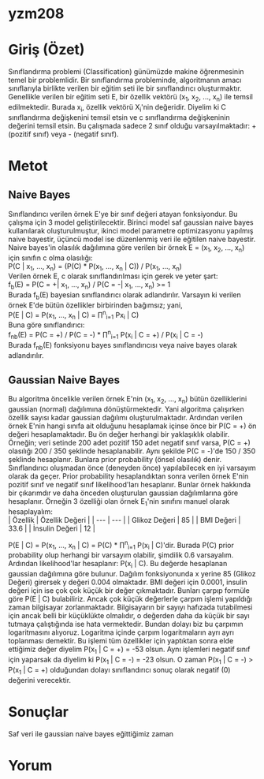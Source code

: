 # yzm208

# Giriş (Özet)
Sınıflandırma problemi (Classification) günümüzde makine öğrenmesinin temel bir problemlidir. Bir sınıflandırma probleminde, algoritmanın amacı sınıflarıyla birlikte verilen bir eğitim seti ile bir sınıflandırıcı oluşturmaktır. Genellikle verilen bir eğitim seti E, bir özellik vektörü (x<sub>1</sub>, x<sub>2</sub>, ..., x<sub>n</sub>) ile temsil edilmektedir. Burada x<sub>i</sub>, özellik vektörü X<sub>i</sub>'nin değeridir. Diyelim ki C sınıflandırma değişkenini temsil etsin ve c sınıflandırma değişkeninin değerini temsil etsin. Bu çalışmada sadece 2 sınıf olduğu varsayılmaktadır: + (pozitif sınıf) veya - (negatif sınıf).

# Metot
## Naive Bayes
Sınıflandırıcı verilen örnek E'ye bir sınıf değeri atayan fonksiyondur. Bu çalışma için 3 model geliştirilecektir. Birinci model saf gaussian naive bayes kullanılarak oluşturulmuştur, ikinci model parametre optimizasyonu yapılmış naive bayestir, üçüncü model ise düzenlenmiş veri ile eğitilen naive bayestir. Naive bayes'in olasılık dağılımına göre verilen bir örnek E = (x<sub>1</sub>, x<sub>2</sub>, ..., x<sub>n</sub>) için sınıfın c olma olasılığı:<br/>
P(C | x<sub>1</sub>, ..., x<sub>n</sub>) = (P(C) * P(x<sub>1</sub>, ..., x<sub>n</sub> | C)) / P(x<sub>1</sub>, ..., x<sub>n</sub>)<br/>
Verilen örnek E, c olarak sınıflandırılması için gerek ve yeter şart:<br/>
f<sub>b</sub>(E) = P(C = +| x<sub>1</sub>, ..., x<sub>n</sub>) / P(C = -| x<sub>1</sub>, ..., x<sub>n</sub>) >= 1<br/>
Burada f<sub>b</sub>(E) bayesian sınıflandırıcı olarak adlandırılır. Varsayın ki verilen örnek E'de bütün özellikler birbirinden bağımsız; yani,<br/>
P(E | C) = P(x<sub>1</sub>, ..., x<sub>n</sub> | C) = ∏<sup>n</sup><sub>i=1</sub> Px<sub>i</sub> | C)<br/>
Buna göre sınıflandırıcı:<br/>
f<sub>nb</sub>(E) = P(C = +) / P(C = -) * ∏<sup>n</sup><sub>i=1</sub> P(x<sub>i</sub> | C = +) / P(x<sub>i</sub> | C = -)<br/>
Burada f<sub>nb</sub>(E) fonksiyonu bayes sınıflandırıcısı veya naive bayes olarak adlandırılır.
## Gaussian Naive Bayes
Bu algoritma öncelikle verilen örnek E'nin (x<sub>1</sub>, x<sub>2</sub>, ..., x<sub>n</sub>) bütün özelliklerini gaussian (normal) dağılımına dönüştürmektedir. Yani algoritma çalışırken özellik sayısı kadar gaussian dağılımı oluşturulmaktadır. Ardından verilen örnek E'nin hangi sınıfa ait olduğunu hesaplamak içinse önce bir P(C = +) ön değeri hesaplamaktadır. Bu ön değer herhangi bir yaklaşıklık olabilir. Örneğin; veri setinde 200 adet pozitif 150 adet negatif sınıf varsa, P(C = +) olasılığı 200 / 350 şeklinde hesaplanabilir. Aynı şekilde P(C = -)'de 150 / 350 şeklinde hesaplanır. Bunlara prior probability (önsel olasılık) denir. Sınıflandırıcı oluşmadan önce (deneyden önce) yapılabilecek en iyi varsayım olarak da geçer. Prior probability hesaplandıktan sonra verilen örnek E'nin pozitif sınıf ve negatif sınıf likelihood'ları hesaplanır. Bunlar örnek hakkında bir çıkarımdır ve daha önceden oluşturulan gaussian dağılımlarına göre hesaplanır. Örneğin 3 özelliği olan örnek E<sub>1</sub>'nin sınıfını manuel olarak hesaplayalım:<br/>
| Özellik | Özellik Değeri |
| --- | --- |
| Glikoz Değeri | 85 |
| BMI Değeri | 33.6 |
| İnsulin Değeri | 12 |<br/>

P(E | C) = P(x<sub>1</sub>, ..., x<sub>n</sub> | C) = P(C) * ∏<sup>n</sup><sub>i=1</sub> P(x<sub>i</sub> | C)'dir. Burada P(C) prior probability olup herhangi bir varsayım olabilir, şimdilik 0.6 varsayalım. Ardından likelihood'lar hesaplanır: P(x<sub>i</sub> | C). Bu değerde hesaplanan gaussian dağılımına göre bulunur. Dağılım fonksiyonunda x yerine 85 (Glikoz Değeri) girersek y değeri 0.004 olmaktadır. BMI değeri için 0.0001, insulin değeri için ise çok çok küçük bir değer çıkmaktadır. Bunları çarpıp formüle göre P(E | C) bulabiliriz. Ancak çok küçük değerlerle çarpım işlemi yapıldığı zaman bilgisayar zorlanmaktadır. Bilgisayarın bir sayıyı hafızada tutabilmesi için ancak belli bir küçüklükte olmalıdır, o değerden daha da küçük bir sayı tutmaya çalıştığında ise hata vermektedir. Bundan dolayı biz bu çarpımın logaritmasını alıyoruz. Logaritma içinde çarpım logaritmaların ayrı ayrı toplanması demektir. Bu işlemi tüm özellikler için yaptıktan sonra elde ettiğimiz değer diyelim P(x<sub>1</sub> | C = +) = -53 olsun. Aynı işlemleri negatif sınıf için yaparsak da diyelim ki P(x<sub>1</sub> | C = -) = -23 olsun. O zaman P(x<sub>1</sub> | C = -) > P(x<sub>1</sub> | C = +) olduğundan dolayı sınıflandırıcı sonuç olarak negatif (0) değerini verecektir. 

# Sonuçlar
Saf veri ile gaussian naive bayes eğittiğimiz zaman 

# Yorum
